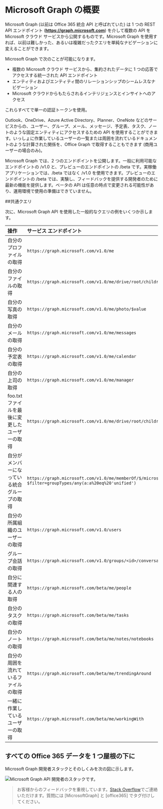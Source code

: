 ﻿


# Microsoft Graph の概要

Microsoft Graph (以前は Office 365 統合 API と呼ばれていた) は 1 つの REST API エンドポイント (**https://graph.microsoft.com**) を介して複数の API を Microsoft クラウド サービスから公開するものです。Microsoft Graph を使用すれば、以前は難しかった、あるいは複雑だったクエリを単純なナビゲーションに変えることができます。 
 
Microsoft Graph で次のことが可能になります。

- 複数の Microsoft クラウド サービスから、集約されたデータに 1 つの応答でアクセスする統一された API エンドポイント 
- エンティティおよびエンティティ間のリレーションシップのシームレスなナビゲーション 
- Microsoft クラウドからもたらされるインテリジェンスとインサイトへのアクセス

これらすべてで単一の認証トークンを使用。

Outlook、OneDrive、Azure Active Directory、Planner、OneNote などのサービスからの、ユーザー、グループ、メール、メッセージ、予定表、タスク、ノートのような固定エンティティにアクセスするための API を使用することができます。いっしょに作業しているユーザーの一覧または周囲を流れているドキュメントのような計算された関係を、Office Graph で取得することもできます (商用ユーザーの場合のみ)。

Microsoft Graph では、2 つのエンドポイントを公開します。一般に利用可能なエンドポイントの /v1.0 と、プレビューのエンドポイントの /beta です。実稼働アプリケーションでは、/beta ではなく /v1.0 を使用できます。プレビューのエンドポイントの /beta では、実験し、フィードバックを提供する開発者のために最新の機能を提供します。ベータの API は任意の時点で変更される可能性があり、運用環境で使用の準備はできていません。

<!--<a name="msg_queries"> </a>-->

##共通クエリ

次に、Microsoft Graph API を使用した一般的なクエリの例をいくつか示します。

| **操作**| **サービス エンドポイント** |
|:--------------------------|:----------------------------------------|
|   自分のプロファイルの取得 |	`https://graph.microsoft.com/v1.0/me` |
|   自分のファイルの取得|	`https://graph.microsoft.com/v1.0/me/drive/root/children` |
|   自分の写真の取得	 | `https://graph.microsoft.com/v1.0/me/photo/$value` |
|   自分のメールの取得 |	`https://graph.microsoft.com/v1.0/me/messages` |
|   自分の予定表の取得 |	`https://graph.microsoft.com/v1.0/me/calendar` |
|   自分の上司の取得	| `https://graph.microsoft.com/v1.0/me/manager` |
|   foo.txt ファイルを最後に変更したユーザーの取得 |	`https://graph.microsoft.com/v1.0/me/drive/root/children/foo.txt/lastModifiedByUser` |
|   自分がメンバーになっている統合グループの取得|	`https://graph.microsoft.com/v1.0/me/memberOf/$/microsoft.graph.group?$filter=groupTypes/any(a:a%20eq%20'unified')` |
|   自分の所属組織のユーザーの取得	 | `https://graph.microsoft.com/v1.0/users` |
|   グループ会話の取得 |	`https://graph.microsoft.com/v1.0/groups/<id>/conversations` |
|   自分に関連する人の取得	| `https://graph.microsoft.com/beta/me/people` |
|   自分のタスクの取得	| `https://graph.microsoft.com/beta/me/tasks` |
|   自分のノートの取得 |	`https://graph.microsoft.com/beta/me/notes/notebooks` |
|   自分の周囲を流れているファイルの取得 |	`https://graph.microsoft.com/beta/me/trendingAround` |
|   一緒に作業しているユーザーの取得	 | `https://graph.microsoft.com/beta/me/workingWith` |


<!-- <a name="msg_roof"> </a> -->

## すべての Office 365 データを 1 つ屋根の下に

Microsoft Graph 開発者スタックとそのしくみを次の図に示します。

![Microsoft Graph API 開発者のスタックです。](./images/MicrosoftGraph_DevStack.png)

 >  お客様からのフィードバックを重視しています。[Stack Overflow](http://stackoverflow.com/questions/tagged/office365+or+microsoftgraph)でご連絡いただけます。質問には [MicrosoftGraph] と [office365] でタグ付けしてください。




